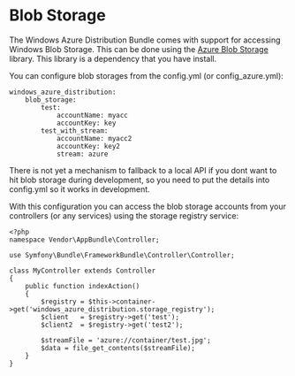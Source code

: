 # Blob Storage

The Windows Azure Distribution Bundle comes with support for accessing Windows Blob Storage.
This can be done using the [Azure Blob Storage](http://github.com/beberlei/aure-blob-storage) library.
This library is a dependency that you have install.

You can configure blob storages from the config.yml (or config_azure.yml):

    windows_azure_distribution:
        blob_storage:
            test:
                accountName: myacc
                accountKey: key
            test_with_stream:
                accountName: myacc2
                accountKey: key2
                stream: azure

There is not yet a mechanism to fallback to a local API if you dont want to hit
blob storage during development, so you need to put the details into config.yml
so it works in development.

With this configuration you can access the blob storage accounts from your
controllers (or any services) using the storage registry service:

    <?php
    namespace Vendor\AppBundle\Controller;

    use Symfony\Bundle\FrameworkBundle\Controller\Controller;

    class MyController extends Controller
    {
        public function indexAction()
        {
            $registry = $this->container->get('windows_azure_distribution.storage_registry');
            $client   = $registry->get('test');
            $client2  = $registry->get('test2');

            $streamFile = 'azure://container/test.jpg';
            $data = file_get_contents($streamFile);
        }
    }

